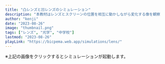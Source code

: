 ```yaml
---
title: "凸レンズと凹レンズのシミュレーション"
description: "本教材はレンズとスクリーンの位置を相互に動かしながら変化する像を観察するためのシミュレーション教材です。"
author: "kenji"
date: "2023-08-26"
image: "thumbnail.png"
tags: ["レンズ", "光学", "中学校"]
lastmod: "2023-08-26"
playLink: "https://bicpema.web.app/simulations/lens/"
---
```


※上記の画像をクリックするとシミュレーションが起動します。
